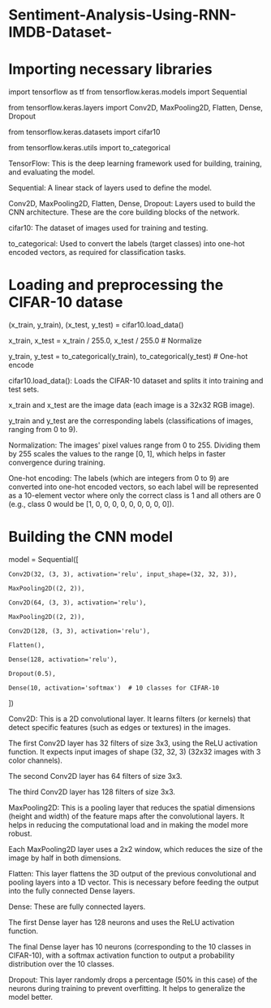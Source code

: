 # Sentiment-Analysis-Using-RNN-IMDB-Dataset-

# Importing necessary libraries

import tensorflow as tf
from tensorflow.keras.models import Sequential

from tensorflow.keras.layers import Conv2D, MaxPooling2D, Flatten, Dense, Dropout

from tensorflow.keras.datasets import cifar10

from tensorflow.keras.utils import to_categorical

TensorFlow: This is the deep learning framework used for building, training, and evaluating the model.

Sequential: A linear stack of layers used to define the model.

Conv2D, MaxPooling2D, Flatten, Dense, Dropout: Layers used to build the CNN architecture. These are the core building blocks of the network.

cifar10: The dataset of images used for training and testing.

to_categorical: Used to convert the labels (target classes) into one-hot encoded vectors, as required for classification tasks.

# Loading and preprocessing the CIFAR-10 datase

(x_train, y_train), (x_test, y_test) = cifar10.load_data()

x_train, x_test = x_train / 255.0, x_test / 255.0  # Normalize

y_train, y_test = to_categorical(y_train), to_categorical(y_test)  # One-hot encode

cifar10.load_data(): Loads the CIFAR-10 dataset and splits it into training and test sets.


x_train and x_test are the image data (each image is a 32x32 RGB image).

y_train and y_test are the corresponding labels (classifications of images, ranging from 0 to 9).

Normalization: The images' pixel values range from 0 to 255. Dividing them by 255 scales the values to the range [0, 1], which helps in faster convergence during training.


One-hot encoding: The labels (which are integers from 0 to 9) are converted into one-hot encoded vectors, so each label will be represented as a 10-element vector where only the correct class is 1 and all others are 0 (e.g., class 0 would be [1, 0, 0, 0, 0, 0, 0, 0, 0, 0]).

# Building the CNN model

model = Sequential([

    Conv2D(32, (3, 3), activation='relu', input_shape=(32, 32, 3)),
    
    MaxPooling2D((2, 2)),
    
    Conv2D(64, (3, 3), activation='relu'),
    
    MaxPooling2D((2, 2)),
    
    Conv2D(128, (3, 3), activation='relu'),
    
    Flatten(),
    
    Dense(128, activation='relu'),
    
    Dropout(0.5),
    
    Dense(10, activation='softmax')  # 10 classes for CIFAR-10
])

Conv2D: This is a 2D convolutional layer. It learns filters (or kernels) that detect specific features (such as edges or textures) in the images.

The first Conv2D layer has 32 filters of size 3x3, using the ReLU activation function. It expects input images of shape (32, 32, 3) (32x32 images with 3 color channels).

The second Conv2D layer has 64 filters of size 3x3.

The third Conv2D layer has 128 filters of size 3x3.

MaxPooling2D: This is a pooling layer that reduces the spatial dimensions (height and width) of the feature maps after the convolutional layers. It helps in reducing the computational load and in making the model more robust.

Each MaxPooling2D layer uses a 2x2 window, which reduces the size of the image by half in both dimensions.

Flatten: This layer flattens the 3D output of the previous convolutional and pooling layers into a 1D vector. This is necessary before feeding the output into the fully connected Dense layers.

Dense: These are fully connected layers.

The first Dense layer has 128 neurons and uses the ReLU activation function.

The final Dense layer has 10 neurons (corresponding to the 10 classes in CIFAR-10), with a softmax activation function to output a probability distribution over the 10 classes.

Dropout: This layer randomly drops a percentage (50% in this case) of the neurons during training to prevent overfitting. It helps to generalize the model better.
